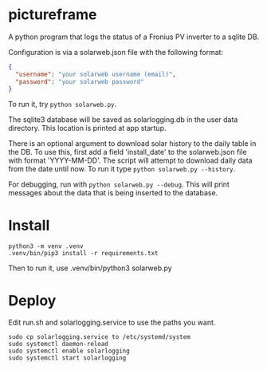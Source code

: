 # pictureframe

A python program that logs the status of a Fronius PV inverter to a sqlite DB.

Configuration is via a solarweb.json file with the following format:

```json
{
  "username": "your solarweb username (email)",
  "password": "your solarweb password"
}
```

To run it, try `python solarweb.py`.

The sqlite3 database will be saved as solarlogging.db in the user data directory.
This location is printed at app startup.

There is an optional argument to download solar history to the daily table in the DB.
To use this, first add a field 'install_date' to the solarweb.json file with format 
'YYYY-MM-DD'. The script will attempt to download daily data from the date until now.
To run it type `python solarweb.py --history`.

For debugging, run with `python solarweb.py --debug`. This will print messages about
the data that is being inserted to the database.

# Install

```
python3 -m venv .venv
.venv/bin/pip3 install -r requirements.txt
```

Then to run it, use .venv/bin/python3 solarweb.py

# Deploy

Edit run.sh and solarlogging.service to use the paths you want.

```
sudo cp solarlogging.service to /etc/systemd/system
sudo systemctl daemon-reload
sudo systemctl enable solarlogging
sudo systemctl start solarlogging
```

